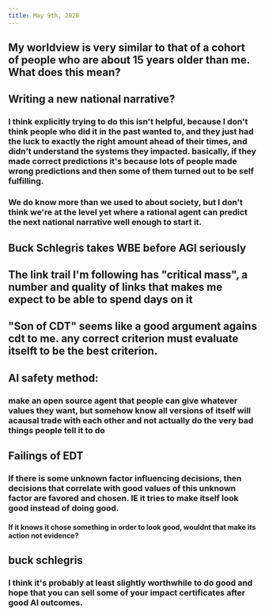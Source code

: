```yaml
---
title: May 9th, 2020
---
```


## My worldview is very similar to that of a cohort of people who are about 15 years older than me. What does this mean?

## Writing a new national narrative?
### I think explicitly trying to do this isn't helpful, because I don't think people who did it in the past wanted to, and they just had the luck to exactly the right amount ahead of their times, and didn't understand the systems they impacted. basically, if they made correct predictions it's because lots of people made wrong predictions and then some of them turned out to be self fulfilling.

### We do know more than we used to about society, but I don't think we're at the level yet where a rational agent can predict the next national narrative well enough to start it.

## Buck Schlegris takes WBE before AGI seriously

## The link trail I'm following has "critical mass", a number and quality of links that makes me expect to be able to spend days on it

## "Son of CDT" seems like a good argument agains cdt to me. any correct criterion must evaluate itselft to be the best criterion.

## AI safety method:
### make an open source agent that people can give whatever values they want, but somehow know all versions of itself will acausal trade with each other and not actually do the very bad things people tell it to do

## Failings of EDT
### If there is some unknown factor influencing decisions, then decisions that correlate with good values of this unknown factor are favored and chosen. IE it tries to make itself look good instead of doing good.
#### If it knows it chose something in order to look good, wouldnt that make its action not evidence? 

## buck schlegris
### I think it's probably at least slightly worthwhile to do good and hope that you can sell some of your impact certificates after good AI outcomes.
